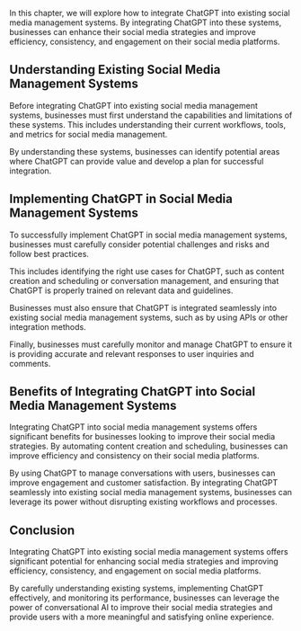 

In this chapter, we will explore how to integrate ChatGPT into existing social media management systems. By integrating ChatGPT into these systems, businesses can enhance their social media strategies and improve efficiency, consistency, and engagement on their social media platforms.

Understanding Existing Social Media Management Systems
------------------------------------------------------

Before integrating ChatGPT into existing social media management systems, businesses must first understand the capabilities and limitations of these systems. This includes understanding their current workflows, tools, and metrics for social media management.

By understanding these systems, businesses can identify potential areas where ChatGPT can provide value and develop a plan for successful integration.

Implementing ChatGPT in Social Media Management Systems
-------------------------------------------------------

To successfully implement ChatGPT in social media management systems, businesses must carefully consider potential challenges and risks and follow best practices.

This includes identifying the right use cases for ChatGPT, such as content creation and scheduling or conversation management, and ensuring that ChatGPT is properly trained on relevant data and guidelines.

Businesses must also ensure that ChatGPT is integrated seamlessly into existing social media management systems, such as by using APIs or other integration methods.

Finally, businesses must carefully monitor and manage ChatGPT to ensure it is providing accurate and relevant responses to user inquiries and comments.

Benefits of Integrating ChatGPT into Social Media Management Systems
--------------------------------------------------------------------

Integrating ChatGPT into social media management systems offers significant benefits for businesses looking to improve their social media strategies. By automating content creation and scheduling, businesses can improve efficiency and consistency on their social media platforms.

By using ChatGPT to manage conversations with users, businesses can improve engagement and customer satisfaction. By integrating ChatGPT seamlessly into existing social media management systems, businesses can leverage its power without disrupting existing workflows and processes.

Conclusion
----------

Integrating ChatGPT into existing social media management systems offers significant potential for enhancing social media strategies and improving efficiency, consistency, and engagement on social media platforms.

By carefully understanding existing systems, implementing ChatGPT effectively, and monitoring its performance, businesses can leverage the power of conversational AI to improve their social media strategies and provide users with a more meaningful and satisfying online experience.


